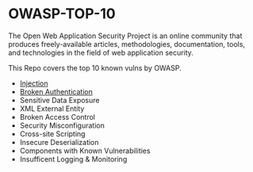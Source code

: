 # OWASP-TOP-10

The Open Web Application Security Project is an online community that produces freely-available articles, methodologies, documentation, tools, and technologies in the field of web application security.

This Repo covers the top 10 known vulns by OWASP.

* [Injection](/Injection)
* [Broken Authentication](/BrokenAuth)
* Sensitive Data Exposure
* XML External Entity
* Broken Access Control
* Security Misconfiguration
* Cross-site Scripting
* Insecure Deserialization
* Components with Known Vulnerabilities
* Insufficent Logging & Monitoring

